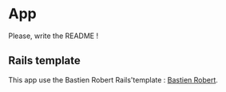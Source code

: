 # App
Please, write the README !

## Rails template
This app use the Bastien Robert Rails'template : [Bastien Robert](https://github.com/bastienrobert).
